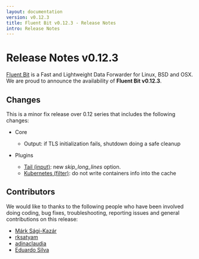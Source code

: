 ```yaml
---
layout: documentation
version: v0.12.3
title: Fluent Bit v0.12.3 - Release Notes
intro: Release Notes
---
```


# Release Notes v0.12.3

[Fluent Bit](http://fluentbit.io) is a Fast and Lightweight Data Forwarder for Linux, BSD and OSX. We are proud to announce the availability of __Fluent Bit v0.12.3__.

## Changes

This is a minor fix release over 0.12 series that includes the following changes:

- Core
  - Output: if TLS initialization fails, shutdown doing a safe cleanup

- Plugins
  - [Tail (input)](http://fluentbit.io/documentation/0.12/input/tail.html): new _skip\_long\_lines_ option.
  - [Kubernetes (filter)](http://fluentbit.io/documentation/0.12/filter/kubernetes.html): do not write containers info into the cache

## Contributors

We would like to thanks to the following people who have been involved doing coding, bug fixes, troubleshooting, reporting issues and general contributions on this release:

- [Márk Sági-Kazár](https://github.com/sagikazarmark)
- [rksatyam](https://github.com/rksatyam)
- [adinaclaudia](https://github.com/adinaclaudia)
- [Eduardo Silva](https://github.com/edsiper)
